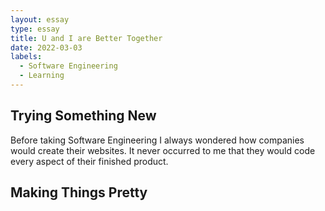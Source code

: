 ```yaml
---
layout: essay
type: essay
title: U and I are Better Together
date: 2022-03-03
labels:
  - Software Engineering
  - Learning
---
```

  
## Trying Something New
Before taking Software Engineering I always wondered how companies would create their websites. It never occurred to me that they would code every aspect of their finished product. 

## Making Things Pretty 

